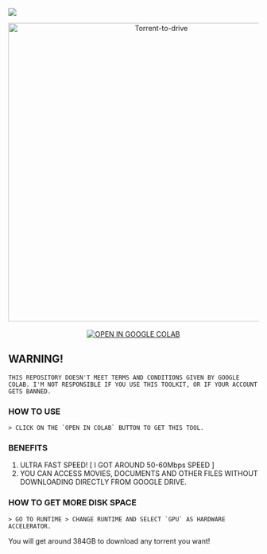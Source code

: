  <p align="left">
 <img src="https://img.shields.io/badge/MADE%20IN-BANGLADESH-green?colorA=%23ff0000&colorB=%23017e40&style=flat-square">
 </p>
<p align="center">
<img src="https://i.ibb.co/fCjXTTN/Torrent-to-drive.png" alt="Torrent-to-drive" border="0" width="600">
    <br>
    <br>
<a href="https://colab.research.google.com/github/Ign0r3dH4x0r/Torrent2drive/blob/master/torrent-to-gdrive" target="_parent"><img src="https://colab.research.google.com/assets/colab-badge.svg" alt="OPEN IN GOOGLE COLAB"/></a>
</p>


##  

## WARNING!
```
THIS REPOSITORY DOESN'T MEET TERMS AND CONDITIONS GIVEN BY GOOGLE COLAB. I'M NOT RESPONSIBLE IF YOU USE THIS TOOLKIT, OR IF YOUR ACCOUNT GETS BANNED.
```
### HOW TO USE

    > CLICK ON THE `OPEN IN COLAB` BUTTON TO GET THIS TOOL.

### BENEFITS
1. ULTRA FAST SPEED! [ I GOT AROUND 50-60Mbps SPEED ]
2. YOU CAN ACCESS MOVIES, DOCUMENTS AND OTHER FILES WITHOUT DOWNLOADING DIRECTLY FROM GOOGLE DRIVE.

### HOW TO GET MORE DISK SPACE
    > GO TO RUNTIME > CHANGE RUNTIME AND SELECT `GPU` AS HARDWARE ACCELERATOR.   
You will get around 384GB to download any torrent you want!
